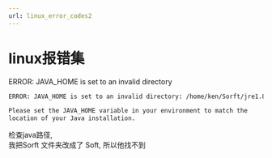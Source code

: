 ```yaml
---
url: linux_error_codes2
---
```


# linux报错集


ERROR: JAVA_HOME is set to an invalid directory

```bash
ERROR: JAVA_HOME is set to an invalid directory: /home/ken/Sorft/jre1.8.0_231

Please set the JAVA_HOME variable in your environment to match the
location of your Java installation.

```

检查java路径,<br />我把Sorft 文件夹改成了 Soft, 所以他找不到
